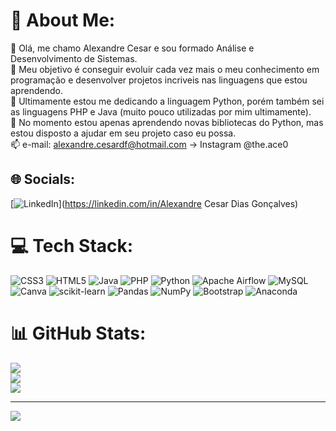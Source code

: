 # 💫 About Me:
👋 Olá, me chamo Alexandre Cesar e sou formado Análise e Desenvolvimento de Sistemas.<br>👀 Meu objetivo é conseguir evoluir cada vez mais o meu conhecimento em programação e desenvolver projetos incriveis nas linguagens que estou aprendendo.<br>🌱 Ultimamente estou me dedicando a linguagem Python, porém também sei as linguagens PHP e Java (muito pouco utilizadas por mim ultimamente).<br>💞️ No momento estou apenas aprendendo novas bibliotecas do Python, mas estou disposto a ajudar em seu projeto caso eu possa.<br>📫 e-mail: alexandre.cesardf@hotmail.com → Instagram @the.ace0<br>


## 🌐 Socials:
[![LinkedIn](https://img.shields.io/badge/LinkedIn-%230077B5.svg?logo=linkedin&logoColor=white)](https://linkedin.com/in/Alexandre Cesar Dias Gonçalves) 

# 💻 Tech Stack:
![CSS3](https://img.shields.io/badge/css3-%231572B6.svg?style=for-the-badge&logo=css3&logoColor=white) ![HTML5](https://img.shields.io/badge/html5-%23E34F26.svg?style=for-the-badge&logo=html5&logoColor=white) ![Java](https://img.shields.io/badge/java-%23ED8B00.svg?style=for-the-badge&logo=java&logoColor=white) ![PHP](https://img.shields.io/badge/php-%23777BB4.svg?style=for-the-badge&logo=php&logoColor=white) ![Python](https://img.shields.io/badge/python-3670A0?style=for-the-badge&logo=python&logoColor=ffdd54) ![Apache Airflow](https://img.shields.io/badge/Apache%20Airflow-017CEE?style=for-the-badge&logo=Apache%20Airflow&logoColor=white) ![MySQL](https://img.shields.io/badge/mysql-%2300f.svg?style=for-the-badge&logo=mysql&logoColor=white) ![Canva](https://img.shields.io/badge/Canva-%2300C4CC.svg?style=for-the-badge&logo=Canva&logoColor=white) ![scikit-learn](https://img.shields.io/badge/scikit--learn-%23F7931E.svg?style=for-the-badge&logo=scikit-learn&logoColor=white) ![Pandas](https://img.shields.io/badge/pandas-%23150458.svg?style=for-the-badge&logo=pandas&logoColor=white) ![NumPy](https://img.shields.io/badge/numpy-%23013243.svg?style=for-the-badge&logo=numpy&logoColor=white) ![Bootstrap](https://img.shields.io/badge/bootstrap-%23563D7C.svg?style=for-the-badge&logo=bootstrap&logoColor=white) ![Anaconda](https://img.shields.io/badge/Anaconda-%2344A833.svg?style=for-the-badge&logo=anaconda&logoColor=white)
# 📊 GitHub Stats:
![](https://github-readme-stats.vercel.app/api?username=Alexandre-Cesar&theme=blueberry&hide_border=false&include_all_commits=false&count_private=false)<br/>
![](https://github-readme-streak-stats.herokuapp.com/?user=Alexandre-Cesar&theme=blueberry&hide_border=false)<br/>
![](https://github-readme-stats.vercel.app/api/top-langs/?username=Alexandre-Cesar&theme=blueberry&hide_border=false&include_all_commits=false&count_private=false&layout=compact)

---
[![](https://visitcount.itsvg.in/api?id=Alexandre-Cesar&icon=1&color=0)](https://visitcount.itsvg.in)

<!-- Proudly created with GPRM ( https://gprm.itsvg.in ) -->

<!---
Alexandre-Cesar/Alexandre-Cesar is a ✨ special ✨ repository because its `README.md` (this file) appears on your GitHub profile.
You can click the Preview link to take a look at your changes.
--->
